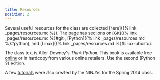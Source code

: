 ```yaml
---
title: Resources
position: 2
---
```


Several useful resources for the class are collected
[here]({% link _pages/resources.md %}). The page has sections on [Git]({% link _pages/resources.md %}#git),
[Python]({% link _pages/resources.md %}#python), and [Linux]({% link _pages/resources.md %}#linux-ubuntu).

The class text is Allen Downey's _Think Python_. This book is available free
[online](http://greenteapress.com/wp/think-python-2e/) or in hardcopy from
various online retailers. Use the second (Python 3) edition.

A few
[tutorials](https://drive.google.com/folderview?id=0B6xCjnZeUlbMY3M5Y3N3aU9scGM&usp=sharing)
were also created by the NINJAs for the Spring 2014 class.
